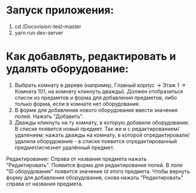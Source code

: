 # Запуск приложения: 
 1) cd /Docsvision-test-master
 2) yarn run dev-server
 
# Как добавлять, редактировать и удалять оборудование:
 1) Выбрать комнату в дереве (например, Главный корпус -> Этаж 1 -> Комната 101, на комнату кликнуть дважды). Должен отобразиться список    из предметов и форма для добавления предметов, либо только форма, если в комнате нет оборудования. 
 2) В форме для добавления нового оборудования ввести значения полей. Нажать "Добавить". 
 3) Дважды кликнуть на ту комнату, в которую добавили оборудование. В списке появится новый предмет.
 Так же и с редактированием/удалением: нажать дважды на комнату, в которой отредактировали/удалили оборудование - в списке появится отредактированный предмет/исчезнет удалённый предмет. 

Редактирование: 
Справа от названия предмета нажать "Редактировать". Появится форма для редактирования полей. В поле "ID оборудования" появится значение id этого предмета. Чтобы вернуть форму для добавления оборудования, снова нажать "Редактировать" справа от названия предмета.
